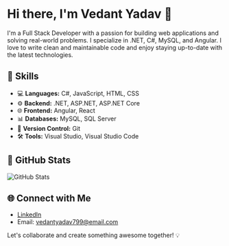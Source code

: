 # Hi there, I'm Vedant Yadav 👋

I'm a Full Stack Developer with a passion for building web applications and solving real-world problems. I specialize in .NET, C#, MySQL, and Angular. I love to write clean and maintainable code and enjoy staying up-to-date with the latest technologies.

## 🔧 Skills

- 💻 **Languages:** C#, JavaScript, HTML, CSS
- ⚙️ **Backend:** .NET, ASP.NET, ASP.NET Core
- 🌐 **Frontend:** Angular, React
- 📊 **Databases:** MySQL, SQL Server
- 📜 **Version Control:** Git
- 🛠️ **Tools:** Visual Studio, Visual Studio Code


## 🚀 GitHub Stats

![GitHub Stats](https://github-readme-stats.vercel.app/api?username=VedantYadav799&show_icons=true&theme=dark)

## 🌐 Connect with Me

- [LinkedIn](https://www.linkedin.com/in/vedant-yadav-44b12124b/)
- Email: vedantyadav799@email.com

Let's collaborate and create something awesome together! 💡
